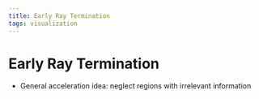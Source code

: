 ```yaml
---
title: Early Ray Termination
tags: visualization
---
```


# Early Ray Termination
- General acceleration idea: neglect regions with irrelevant information































































































